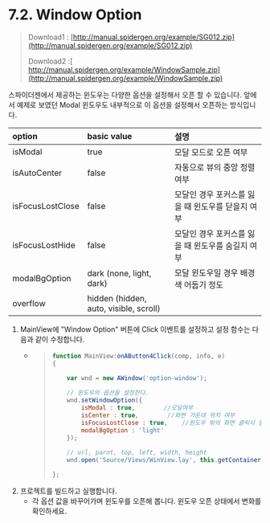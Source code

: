 # 7.2. Window Option

> Download1 : [http://manual.spidergen.org/example/SG012.zip](http://manual.spidergen.org/example/SG012.zip)
>
> Download2 :[ http://manual.spidergen.org/example/WindowSample.zip](http://manual.spidergen.org/example/WindowSample.zip)

스파이더젠에서 제공하는 윈도우는 다양한 옵션을 설정해서 오픈 할 수 있습니다. 앞에서 예제로 보였던 Modal 윈도우도 내부적으로 이 옵션을 설정해서 오픈하는 방식입니다.

| option | basic value | 설명 |
| :--- | :--- | :--- |
| isModal | true | 모달 모드로 오픈 여부 |
| isAutoCenter | false | 자동으로 뷰의 중앙 정렬 여부 |
| isFocusLostClose | false | 모달인 경우 포커스를 잃을 때 윈도우를 닫을지 여부 |
| isFocusLostHide | false | 모달인 경우 포커스를 잃을 때 윈도우를 숨길지 여부 |
| modalBgOption | dark \(none, light, dark\) | 모달 윈도우일 경우 배경색 어둡기 정도 |
| overflow | hidden \(hidden, auto, visible, scroll\) |  |

1. MainView에 "Window Option" 버튼에 Click 이벤트를 설정하고 설정 함수는 다음과 같이 수정합니다.
   * > ```javascript
     > function MainView:onAButton4Click(comp, info, e)
     > {
     >
     >     var wnd = new AWindow('option-window');
     >     
     >     // 윈도우의 옵션을 설정한다.
     >     wnd.setWindowOption({
     >         isModal : true,        //모달여부
     >         isCenter : true,        //화면 가운데 위치 여부
     >         isFocusLostClose : true,    //윈도우 밖의 화면 클릭시 닫히는 여부
     >         modalBgOption : 'light'        
     >     });
     >         
     >     // url, parnt, top, left, width, height
     >     wnd.open('Source/Views/WinView.lay', this.getContainer(), 0, 0, 300, 300);
     >
     > };
     > ```
2. 프로젝트를 빌드하고 실행합니다.
   * 각 옵션 값을 바꾸어가며 윈도우를 오픈해 봅니다. 윈도우 오픈 상태에서 변화를 확인하세요.

